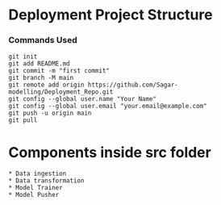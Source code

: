 # Deployment Project Structure

### Commands Used

```
git init
git add README.md
git commit -m "first commit"
git branch -M main
git remote add origin https://github.com/Sagar-modelling/Deployment_Repo.git
git config --global user.name "Your Name"
git config --global user.email "your.email@example.com"
git push -u origin main
git pull
```

# Components inside src folder

```
* Data ingestion
* Data transformation
* Model Trainer
* Model Pusher
```
